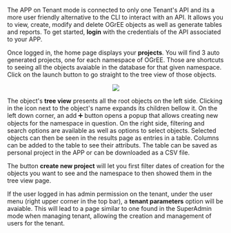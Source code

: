 The APP on Tenant mode is connected to only one Tenant's API and its a more user friendly alternative to the CLI to interact with an API. It allows you to view, create, modify and delete OGrEE objects as well as generate tables and reports. To get started, **login** with the credentials of the API associated to your APP.

Once logged in, the home page displays your **projects**. You will find 3 auto generated projects, one for each namespace of OGrEE. Those are shortcuts to seeing all the objects avaiable in the database for that given namespace. Click on the launch button to go straight to the tree view of those objects.

<p align="center">
<img src="https://github.com/ditrit/OGrEE-Core/assets/37706737/f10b6967-40c2-45d6-9b3a-779a82b860a4" />
</p>

The object's **tree view** presents all the root objects on the left side. Clicking in the icon next to the object's name expands its children bellow it. On the left down corner, an add ➕ button opens a popup that allows creating new objects for the namespace in question. On the right side, filtering and search options are available as well as options to select objects. Selected objects can then be seen in the results page as entries in a table. Columns can be added to the table to see their attributs. The table can be saved as personal project in the APP or can be downloaded as a CSV file.

The button **create new project** will let you first filter dates of creation for the objects you want to see and the namespace to then showed them in the tree view page.

If the user logged in has admin permission on the tenant, under the user menu (right upper corner in the top bar), a **tenant parameters** option will be avaiable. This will lead to a page similar to one found in the SuperAdmin mode when managing tenant, allowing the creation and management of users for the tenant.